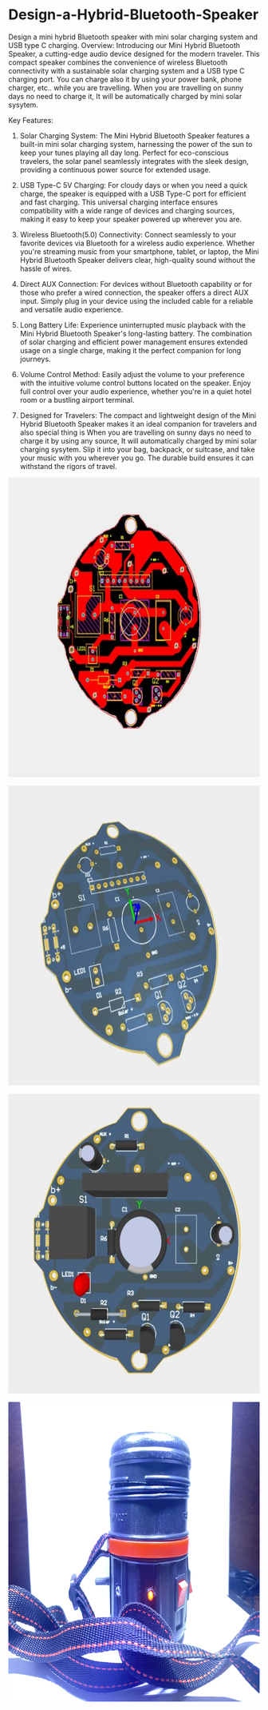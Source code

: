 # Design-a-Hybrid-Bluetooth-Speaker
Design a mini hybrid Bluetooth speaker with mini solar charging system and USB type C charging.
Overview:
Introducing our Mini Hybrid Bluetooth Speaker, a cutting-edge audio device designed for the modern traveler. This compact speaker combines the convenience of wireless Bluetooth connectivity with a sustainable solar charging system and a USB type C charging port. You can charge also it by using your power bank, phone charger, etc.. while you are travelling. When you are travelling on sunny days no need to charge it, It will be automatically charged by mini solar sysytem.

Key Features:
1. Solar Charging System:
The Mini Hybrid Bluetooth Speaker features a built-in mini solar charging system, harnessing the power of the sun to keep your tunes playing all day long. Perfect for eco-conscious travelers, the solar panel seamlessly integrates with the sleek design, providing a continuous power source for extended usage.

2. USB Type-C 5V Charging:
For cloudy days or when you need a quick charge, the speaker is equipped with a USB Type-C port for efficient and fast charging. This universal charging interface ensures compatibility with a wide range of devices and charging sources, making it easy to keep your speaker powered up wherever you are.

3. Wireless Bluetooth(5.0) Connectivity:
Connect seamlessly to your favorite devices via Bluetooth for a wireless audio experience. Whether you're streaming music from your smartphone, tablet, or laptop, the Mini Hybrid Bluetooth Speaker delivers clear, high-quality sound without the hassle of wires.

4. Direct AUX Connection:
For devices without Bluetooth capability or for those who prefer a wired connection, the speaker offers a direct AUX input. Simply plug in your device using the included cable for a reliable and versatile audio experience.

5. Long Battery Life:
Experience uninterrupted music playback with the Mini Hybrid Bluetooth Speaker's long-lasting battery. The combination of solar charging and efficient power management ensures extended usage on a single charge, making it the perfect companion for long journeys.

6. Volume Control Method:
Easily adjust the volume to your preference with the intuitive volume control buttons located on the speaker. Enjoy full control over your audio experience, whether you're in a quiet hotel room or a bustling airport terminal.

7. Designed for Travelers:
The compact and lightweight design of the Mini Hybrid Bluetooth Speaker makes it an ideal companion for travelers and also special thing is When you are travelling on sunny days no need to charge it by using any source, It will automatically charged by mini solar charging sysytem. Slip it into your bag, backpack, or suitcase, and take your music with you wherever you go. The durable build ensures it can withstand the rigors of travel.

<p align="center"> <img src="https://github.com/SujeewBandara/Design-a-Hybrid-Bluetooth-Speaker/blob/main/2D.JPG" width="720" height="600"/>

<p align="center"> <img src="https://github.com/SujeewBandara/Design-a-Hybrid-Bluetooth-Speaker/blob/main/3D--.JPG" width="720" height="600"/>

<p align="center"> <img src="https://github.com/SujeewBandara/Design-a-Hybrid-Bluetooth-Speaker/blob/main/3D-.JPG" width="720" height="600"/>

<p align="center"> <img src="https://github.com/SujeewBandara/Design-a-Hybrid-Bluetooth-Speaker/blob/main/IMG_6684.JPG" width="720" height="600"/>

